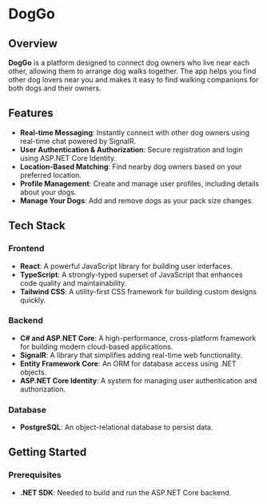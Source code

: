 # DogGo

## Overview

**DogGo** is a platform designed to connect dog owners who live near each other, allowing them to arrange dog walks together. The app helps you find other dog lovers near you and makes it easy to find walking companions for both dogs and their owners.

## Features

- **Real-time Messaging**: Instantly connect with other dog owners using real-time chat powered by SignalR.
- **User Authentication & Authorization**: Secure registration and login using ASP.NET Core Identity.
- **Location-Based Matching**: Find nearby dog owners based on your preferred location.
- **Profile Management**: Create and manage user profiles, including details about your dogs.
- **Manage Your Dogs**: Add and remove dogs as your pack size changes. 

## Tech Stack

### Frontend

- **React**: A powerful JavaScript library for building user interfaces.
- **TypeScript**: A strongly-typed superset of JavaScript that enhances code quality and maintainability.
- **Tailwind CSS**: A utility-first CSS framework for building custom designs quickly.

### Backend

- **C# and ASP.NET Core**: A high-performance, cross-platform framework for building modern cloud-based applications.
- **SignalR**: A library that simplifies adding real-time web functionality.
- **Entity Framework Core**: An ORM for database access using .NET objects.
- **ASP.NET Core Identity**: A system for managing user authentication and authorization.

### Database

- **PostgreSQL**: An object-relational database to persist data.

## Getting Started

### Prerequisites

- **.NET SDK**: Needed to build and run the ASP.NET Core backend.

